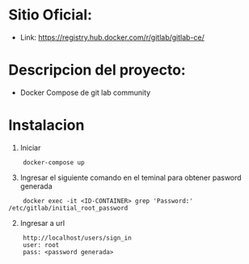 # Sitio Oficial:
* Link: https://registry.hub.docker.com/r/gitlab/gitlab-ce/

# Descripcion del proyecto:
* Docker Compose de git lab community

# Instalacion
1. Iniciar
```
    docker-compose up
```
3. Ingresar el siguiente comando en el teminal para obtener pasword generada
```
    docker exec -it <ID-CONTAINER> grep 'Password:' /etc/gitlab/initial_root_password
```
2. Ingresar a url
```
    http://localhost/users/sign_in
    user: root
    pass: <password generada>
```